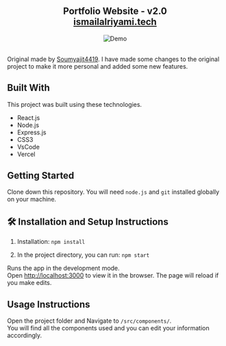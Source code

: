 <h2 align="center">
  Portfolio Website - v2.0<br/>
  <a href="https://ismailalriyami.vercel.app/" target="_blank">ismailalriyami.tech</a>
</h2>
<div align="center">
  <img alt="Demo" src="./Images/readme-img1.png" />
</div>

<br/>

Original made by [Soumyajit4419](https://github.com/soumyajit4419/Portfolio). I have made some changes to the original project to make it more personal and added some new features.

## Built With

This project was built using these technologies.

- React.js
- Node.js
- Express.js
- CSS3
- VsCode
- Vercel

## Getting Started

Clone down this repository. You will need `node.js` and `git` installed globally on your machine.

## 🛠 Installation and Setup Instructions

1. Installation: `npm install`

2. In the project directory, you can run: `npm start`

Runs the app in the development mode.\
Open [http://localhost:3000](http://localhost:3000) to view it in the browser.
The page will reload if you make edits.

## Usage Instructions

Open the project folder and Navigate to `/src/components/`. <br/>
You will find all the components used and you can edit your information accordingly.

